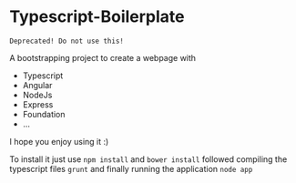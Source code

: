 Typescript-Boilerplate
======================

    Deprecated! Do not use this!

A bootstrapping project to create a webpage with

* Typescript
* Angular
* NodeJs
* Express
* Foundation
* ...


I hope you enjoy using it :)

To install it just use `npm install` and `bower install` followed compiling the typescript files `grunt` and finally
running the application `node app`

